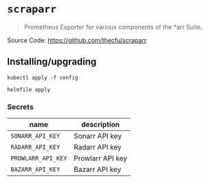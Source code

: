 # `scraparr`

> Prometheus Exporter for various components of the \*arr Suite.

Source Code: https://github.com/thecfu/scraparr

## Installing/upgrading

```shell
kubectl apply -f config

helmfile apply
```

### Secrets

| name               | description      |
| ------------------ | ---------------- |
| `SONARR_API_KEY`   | Sonarr API key   |
| `RADARR_API_KEY`   | Radarr API key   |
| `PROWLARR_API_KEY` | Prowlarr API key |
| `BAZARR_API_KEY`   | Bazarr API key   |
